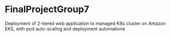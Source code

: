 # FinalProjectGroup7
Deployment of 2-tiered web application to managed K8s cluster on Amazon EKS, with pod auto-scaling and deployment automatione

